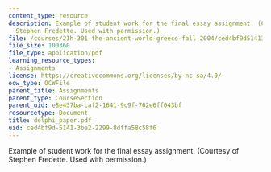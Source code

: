 ```yaml
---
content_type: resource
description: Example of student work for the final essay assignment. (Courtesy of
  Stephen Fredette. Used with permission.)
file: /courses/21h-301-the-ancient-world-greece-fall-2004/ced4bf9d51413be222998dffa58c58f6_delphi_paper.pdf
file_size: 100360
file_type: application/pdf
learning_resource_types:
- Assignments
license: https://creativecommons.org/licenses/by-nc-sa/4.0/
ocw_type: OCWFile
parent_title: Assignments
parent_type: CourseSection
parent_uid: e8e437ba-caf2-1641-9c9f-762e6ff043bf
resourcetype: Document
title: delphi_paper.pdf
uid: ced4bf9d-5141-3be2-2299-8dffa58c58f6
---
```

Example of student work for the final essay assignment. (Courtesy of Stephen Fredette. Used with permission.)